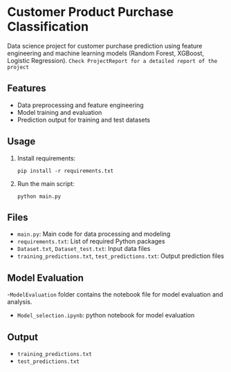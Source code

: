 # Customer Product Purchase Classification
Data science project for customer purchase prediction using feature engineering and machine learning models (Random Forest, XGBoost, Logistic Regression).
`Check ProjectReport for a detailed report of the project`
## Features
- Data preprocessing and feature engineering
- Model training and evaluation
- Prediction output for training and test datasets

## Usage
1. Install requirements:
   ```
   pip install -r requirements.txt
   ```
2. Run the main script:
   ```
   python main.py
   ```

## Files
- `main.py`: Main code for data processing and modeling
- `requirements.txt`: List of required Python packages
- `Dataset.txt`, `Dataset_test.txt`: Input data files
- `training_predictions.txt`, `test_predictions.txt`: Output prediction files

## Model Evaluation
-`ModelEvaluation` folder contains the notebook file for model evaluation and analysis.
- `Model_selection.ipynb`: python notebook for model evaluation
## Output
- `training_predictions.txt`
- `test_predictions.txt`
